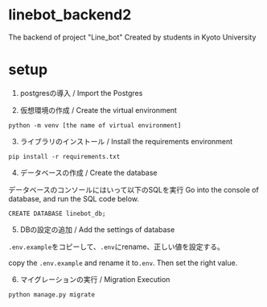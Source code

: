# linebot_backend2
The backend of project "Line_bot"
Created by students in Kyoto University

# setup

1. postgresの導入 / Import the Postgres

2. 仮想環境の作成 / Create the virtual environment

```
python -m venv [the name of virtual environment]
```

3. ライブラリのインストール / Install the requirements environment 

```
pip install -r requirements.txt
```

4. データベースの作成 / Create the database

データベースのコンソールにはいって以下のSQLを実行
Go into the console of database, and run the SQL code below.

```
CREATE DATABASE linebot_db;
```

5. DBの設定の追加 / Add the settings of database


`.env.example`をコピーして、`.env`にrename、正しい値を設定する。

copy the `.env.example` and rename it to`.env`. Then set the right value.


6. マイグレーションの実行 / Migration Execution

```
python manage.py migrate
```